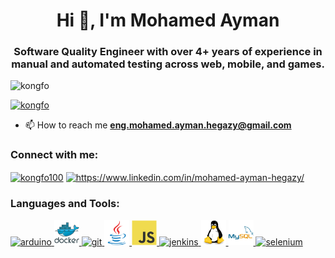 <h1 align="center">Hi 👋, I'm Mohamed Ayman</h1>
<h3 align="center">Software Quality Engineer with over 4+ years of experience in manual and automated testing across web, mobile, and games.</h3>

<p align="left"> <img src="https://komarev.com/ghpvc/?username=kongfo&label=Profile%20views&color=0e75b6&style=flat" alt="kongfo" /> </p>

<p align="left"> <a href="https://github.com/ryo-ma/github-profile-trophy"><img src="https://github-profile-trophy.vercel.app/?username=kongfo" alt="kongfo" /></a> </p>

- 📫 How to reach me **eng.mohamed.ayman.hegazy@gmail.com**

<h3 align="left">Connect with me:</h3>
<p align="left">
<a href="https://x.com/kongfo100" target="blank"><img align="center" src="https://upload.wikimedia.org/wikipedia/commons/c/ce/X_logo_2023.svg" alt="kongfo100" height="30" width="40" /></a>
<a href="https://linkedin.com/in/https://www.linkedin.com/in/mohamed-ayman-hegazy/" target="blank"><img align="center" src="https://raw.githubusercontent.com/rahuldkjain/github-profile-readme-generator/master/src/images/icons/Social/linked-in-alt.svg" alt="https://www.linkedin.com/in/mohamed-ayman-hegazy/" height="30" width="40" /></a>
</p>

<h3 align="left">Languages and Tools:</h3>
<p align="left"> <a href="https://www.arduino.cc/" target="_blank" rel="noreferrer"> <img src="https://cdn.worldvectorlogo.com/logos/arduino-1.svg" alt="arduino" width="40" height="40"/> </a> <a href="https://www.docker.com/" target="_blank" rel="noreferrer"> <img src="https://raw.githubusercontent.com/devicons/devicon/master/icons/docker/docker-original-wordmark.svg" alt="docker" width="40" height="40"/> </a> <a href="https://git-scm.com/" target="_blank" rel="noreferrer"> <img src="https://www.vectorlogo.zone/logos/git-scm/git-scm-icon.svg" alt="git" width="40" height="40"/> </a> <a href="https://www.java.com" target="_blank" rel="noreferrer"> <img src="https://raw.githubusercontent.com/devicons/devicon/master/icons/java/java-original.svg" alt="java" width="40" height="40"/> </a> <a href="https://developer.mozilla.org/en-US/docs/Web/JavaScript" target="_blank" rel="noreferrer"> <img src="https://raw.githubusercontent.com/devicons/devicon/master/icons/javascript/javascript-original.svg" alt="javascript" width="40" height="40"/> </a> <a href="https://www.jenkins.io" target="_blank" rel="noreferrer"> <img src="https://www.vectorlogo.zone/logos/jenkins/jenkins-icon.svg" alt="jenkins" width="40" height="40"/> </a> <a href="https://www.linux.org/" target="_blank" rel="noreferrer"> <img src="https://raw.githubusercontent.com/devicons/devicon/master/icons/linux/linux-original.svg" alt="linux" width="40" height="40"/> </a> <a href="https://www.mysql.com/" target="_blank" rel="noreferrer"> <img src="https://raw.githubusercontent.com/devicons/devicon/master/icons/mysql/mysql-original-wordmark.svg" alt="mysql" width="40" height="40"/> </a> <a href="https://www.selenium.dev" target="_blank" rel="noreferrer"> <img src="https://upload.wikimedia.org/wikipedia/commons/9/9f/Selenium_logo.svg" alt="selenium" width="512" height="125"/> </a> </p>
